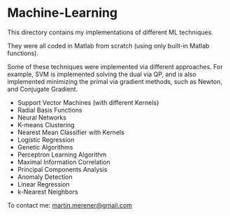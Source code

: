 Machine-Learning
================

This directory contains my implementations of different ML techniques. 

They were all coded in Matlab from scratch (using only built-in Matlab functions).

Some of these techniques were implemented via different approaches. For example, SVM is implemented solving the dual via QP, and is also implemented minimizing the primal via gradient methods, such as Newton, and Conjugate Gradient.

- Support Vector Machines (with different Kernels)
- Radial Basis Functions
- Neural Networks
- K-means Clustering
- Nearest Mean Classifier with Kernels
- Logistic Regression
- Genetic Algorithms
- Perceptron Learning Algorithm
- Maximal Information Correlation
- Principal Components Analysis
- Anomaly Detection
- Linear Regression
- k-Nearest Neighbors


To contact me: martin.merener@gmail.com
